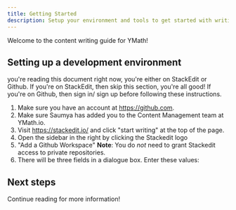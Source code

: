 ```yaml
---
title: Getting Started
description: Setup your environment and tools to get started with writing content for YMath!
---
```


Welcome to the content writing guide for YMath! 

## Setting up a development environment

you're reading this document right now, you're either on  StackEdit or Github. If you're on StackEdit, then skip this section, you're all good! If you're on Github, then sign in/ sign up before following these instructions.

1. Make sure you have an account at https://github.com. 
2. Make sure Saumya has added you to the Content Management team at YMath.io. 
3. Visit https://stackedit.io/ and click "start writing" at the top of the page.
4. Open the sidebar in the right by clicking the Stackedit logo
5. "Add a Github Workspace"
 **Note**: You do *not* need to grant Stackedit access to private repositories.
6. There will be three fields in a dialogue box. Enter these values:

## Next steps

Continue reading for more information!


<!--stackedit_data:
eyJoaXN0b3J5IjpbMjIyOTAyNDk1XX0=
-->